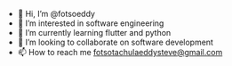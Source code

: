 - 👋 Hi, I’m @fotsoeddy
- 👀 I’m interested in software engineering 
- 🌱 I’m currently learning flutter and python 
- 💞️ I’m looking to collaborate on software development 
- 📫 How to reach me fotsotachulaeddysteve@gmail.com

<!---
fotsoeddy/fotsoeddy is a ✨ special ✨ repository because its `README.md` (this file) appears on your GitHub profile.
You can click the Preview link to take a look at your changes.
--->
